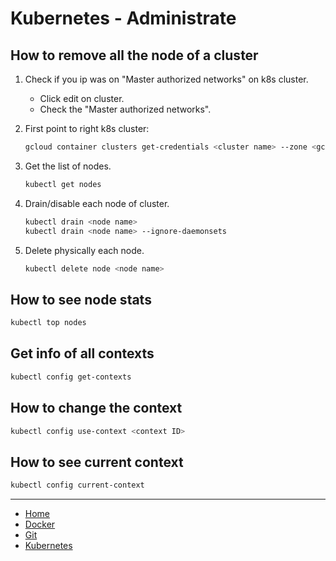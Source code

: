 # Kubernetes - Administrate

## How to remove all the node of a cluster

1. Check if you ip was on "Master authorized networks" on k8s cluster.

    - Click edit on cluster.
    - Check the "Master authorized networks".

2. First point to right k8s cluster:

    ```bash
    gcloud container clusters get-credentials <cluster name> --zone <gcp region> --project <gcp project>
    ```

3. Get the list of nodes.

    ```bash
    kubectl get nodes
    ```

4. Drain/disable each node of cluster.

    ```bash
    kubectl drain <node name>
    kubectl drain <node name> --ignore-daemonsets
    ```

5. Delete physically each node.

    ```bash
    kubectl delete node <node name>
    ```

## How to see node stats

```bash
kubectl top nodes
```

## Get info of all contexts

```bash
kubectl config get-contexts
```

## How to change the context

```bash
kubectl config use-context <context ID>
```

## How to see current context

```bash
kubectl config current-context
```

***

- [Home](/README.md)
- [Docker](/docker/README.md)
- [Git](/git/README.md)
- [Kubernetes](/k8s/README.md)
